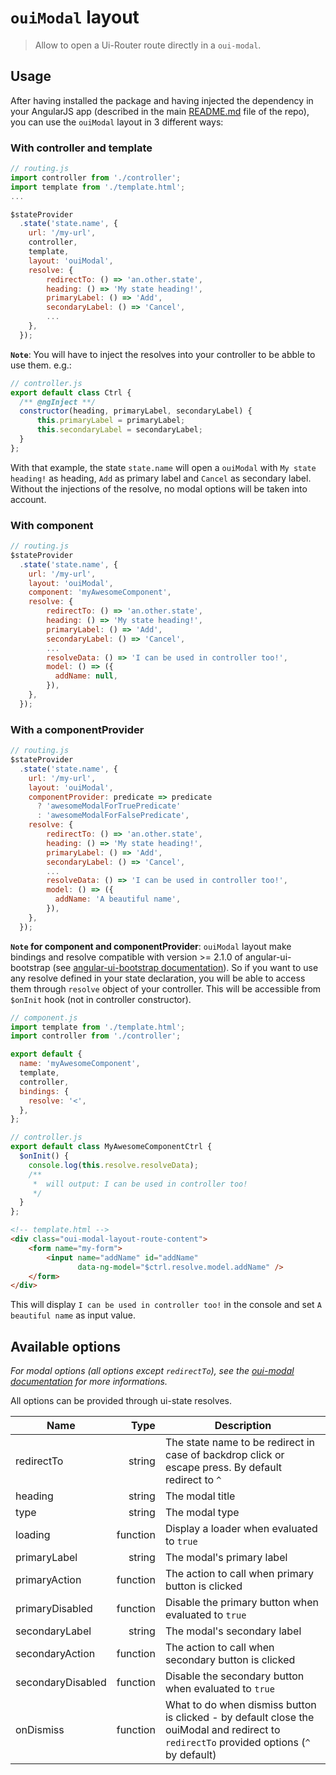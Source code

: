 # `ouiModal` layout

> Allow to open a Ui-Router route directly in a `oui-modal`.

## Usage

After having installed the package and having injected the dependency in your AngularJS app (described in the main [README.md](ovh-ux/manager/tree/master/packages/components/ng-ui-router-layout/README.md) file of the repo), you can use the `ouiModal` layout in 3 different ways:

### With controller and template

```js
// routing.js
import controller from './controller';
import template from './template.html';
...

$stateProvider
  .state('state.name', {
    url: '/my-url',
    controller,
    template,
    layout: 'ouiModal',
    resolve: {
        redirectTo: () => 'an.other.state',
        heading: () => 'My state heading!',
        primaryLabel: () => 'Add',
        secondaryLabel: () => 'Cancel',
        ...
    },
  });
```

**`Note`**: You will have to inject the resolves into your controller to be abble to use them. e.g.:

```js
// controller.js
export default class Ctrl {
  /** @ngInject **/
  constructor(heading, primaryLabel, secondaryLabel) {
      this.primaryLabel = primaryLabel;
      this.secondaryLabel = secondaryLabel;
  }
};
```

With that example, the state `state.name` will open a `ouiModal` with `My state heading!` as heading, `Add` as primary label and `Cancel` as secondary label.
Without the injections of the resolve, no modal options will be taken into account.

### With component

```js
// routing.js
$stateProvider
  .state('state.name', {
    url: '/my-url',
    layout: 'ouiModal',
    component: 'myAwesomeComponent',
    resolve: {
        redirectTo: () => 'an.other.state',
        heading: () => 'My state heading!',
        primaryLabel: () => 'Add',
        secondaryLabel: () => 'Cancel',
        ...
        resolveData: () => 'I can be used in controller too!',
        model: () => ({
          addName: null,
        }),
    },
  });
```

### With a componentProvider

```js
// routing.js
$stateProvider
  .state('state.name', {
    url: '/my-url',
    layout: 'ouiModal',
    componentProvider: predicate => predicate
      ? 'awesomeModalForTruePredicate'
      : 'awesomeModalForFalsePredicate',
    resolve: {
        redirectTo: () => 'an.other.state',
        heading: () => 'My state heading!',
        primaryLabel: () => 'Add',
        secondaryLabel: () => 'Cancel',
        ...
        resolveData: () => 'I can be used in controller too!',
        model: () => ({
          addName: 'A beautiful name',
        }),
    },
  });
```

**`Note` for component and componentProvider**: `ouiModal` layout make bindings and resolve compatible with version >= 2.1.0 of angular-ui-bootstrap (see [angular-ui-bootstrap documentation](https://angular-ui.github.io/bootstrap/versioned-docs/2.1.0/#/modal)). So if you want to use any resolve defined in your state declaration, you will be able to access them through `resolve` object of your controller. This will be accessible from `$onInit` hook (not in controller constructor).

```js
// component.js
import template from './template.html';
import controller from './controller';

export default {
  name: 'myAwesomeComponent',
  template,
  controller,
  bindings: {
    resolve: '<',
  },
};
```

```js
// controller.js
export default class MyAwesomeComponentCtrl {
  $onInit() {
    console.log(this.resolve.resolveData);
    /**
     *  will output: I can be used in controller too!
     */
  }
};
```

```html
<!-- template.html -->
<div class="oui-modal-layout-route-content">
    <form name="my-form">
        <input name="addName" id="addName"
               data-ng-model="$ctrl.resolve.model.addName" />
    </form>
</div>
```

This will display `I can be used in controller too!` in the console and set `A beautiful name` as input value.

## Available options

*For modal options (all options except `redirectTo`), see the [oui-modal documentation](https://ovh-ux.github.io/ovh-ui-kit/?path=/story/components-modal--simple) for more informations.*

All options can be provided through ui-state resolves.

| Name              | Type           | Description
| -----             |-----:          | ----
| redirectTo        | string         | The state name to be redirect in case of backdrop click or escape press. By default redirect to `^`
| heading           | string         | The modal title
| type              | string         | The modal type
| loading           | function       | Display a loader when evaluated to `true`
| primaryLabel      | string         | The modal's primary label
| primaryAction     | function       | The action to call when primary button is clicked
| primaryDisabled   | function       | Disable the primary button when evaluated to `true`
| secondaryLabel    | string         | The modal's secondary label
| secondaryAction   | function       | The action to call when secondary button is clicked
| secondaryDisabled | function       | Disable the secondary button when evaluated to `true`
| onDismiss         | function       | What to do when dismiss button is clicked - by default close the ouiModal and redirect to `redirectTo` provided options (`^` by default)
